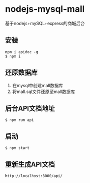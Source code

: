 # nodejs-mysql-mall
基于nodejs+mySQL+express的商城后台

## 安装
`npm i apidoc -g`  
`$ npm i`
## 还原数据库
1. 在mysql中创建mall数据库
2. 将mall.sql文件还原至mall数据库 
## 后台API文档地址
`$ npm run api`
## 启动
`$ npm start`
## 重新生成API文档
`http://localhost:3000/api/`